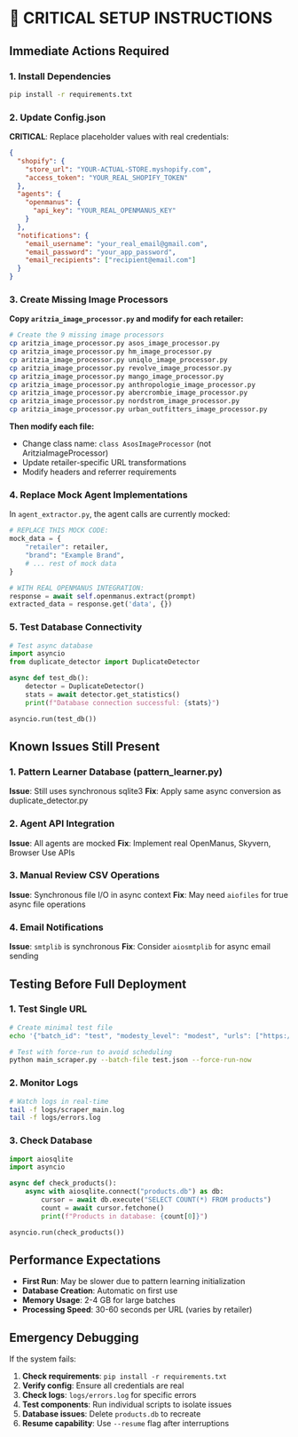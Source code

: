 # 🚨 CRITICAL SETUP INSTRUCTIONS

## Immediate Actions Required

### 1. Install Dependencies
```bash
pip install -r requirements.txt
```

### 2. Update Config.json
**CRITICAL**: Replace placeholder values with real credentials:

```json
{
  "shopify": {
    "store_url": "YOUR-ACTUAL-STORE.myshopify.com",
    "access_token": "YOUR_REAL_SHOPIFY_TOKEN"
  },
  "agents": {
    "openmanus": {
      "api_key": "YOUR_REAL_OPENMANUS_KEY"
    }
  },
  "notifications": {
    "email_username": "your_real_email@gmail.com",
    "email_password": "your_app_password",
    "email_recipients": ["recipient@email.com"]
  }
}
```

### 3. Create Missing Image Processors
**Copy `aritzia_image_processor.py` and modify for each retailer:**

```bash
# Create the 9 missing image processors
cp aritzia_image_processor.py asos_image_processor.py
cp aritzia_image_processor.py hm_image_processor.py
cp aritzia_image_processor.py uniqlo_image_processor.py
cp aritzia_image_processor.py revolve_image_processor.py
cp aritzia_image_processor.py mango_image_processor.py
cp aritzia_image_processor.py anthropologie_image_processor.py
cp aritzia_image_processor.py abercrombie_image_processor.py
cp aritzia_image_processor.py nordstrom_image_processor.py
cp aritzia_image_processor.py urban_outfitters_image_processor.py
```

**Then modify each file:**
- Change class name: `class AsosImageProcessor` (not AritziaImageProcessor)
- Update retailer-specific URL transformations
- Modify headers and referrer requirements

### 4. Replace Mock Agent Implementations

In `agent_extractor.py`, the agent calls are currently mocked:

```python
# REPLACE THIS MOCK CODE:
mock_data = {
    "retailer": retailer,
    "brand": "Example Brand",
    # ... rest of mock data
}

# WITH REAL OPENMANUS INTEGRATION:
response = await self.openmanus.extract(prompt)
extracted_data = response.get('data', {})
```

### 5. Test Database Connectivity

```python
# Test async database
import asyncio
from duplicate_detector import DuplicateDetector

async def test_db():
    detector = DuplicateDetector()
    stats = await detector.get_statistics()
    print(f"Database connection successful: {stats}")

asyncio.run(test_db())
```

## Known Issues Still Present

### 1. Pattern Learner Database (pattern_learner.py)
**Issue**: Still uses synchronous sqlite3
**Fix**: Apply same async conversion as duplicate_detector.py

### 2. Agent API Integration
**Issue**: All agents are mocked
**Fix**: Implement real OpenManus, Skyvern, Browser Use APIs

### 3. Manual Review CSV Operations
**Issue**: Synchronous file I/O in async context
**Fix**: May need `aiofiles` for true async file operations

### 4. Email Notifications
**Issue**: `smtplib` is synchronous
**Fix**: Consider `aiosmtplib` for async email sending

## Testing Before Full Deployment

### 1. Test Single URL
```bash
# Create minimal test file
echo '{"batch_id": "test", "modesty_level": "modest", "urls": ["https://aritzia.com/test-product"]}' > test.json

# Test with force-run to avoid scheduling
python main_scraper.py --batch-file test.json --force-run-now
```

### 2. Monitor Logs
```bash
# Watch logs in real-time
tail -f logs/scraper_main.log
tail -f logs/errors.log
```

### 3. Check Database
```python
import aiosqlite
import asyncio

async def check_products():
    async with aiosqlite.connect("products.db") as db:
        cursor = await db.execute("SELECT COUNT(*) FROM products")
        count = await cursor.fetchone()
        print(f"Products in database: {count[0]}")

asyncio.run(check_products())
```

## Performance Expectations

- **First Run**: May be slower due to pattern learning initialization
- **Database Creation**: Automatic on first use
- **Memory Usage**: 2-4 GB for large batches
- **Processing Speed**: 30-60 seconds per URL (varies by retailer)

## Emergency Debugging

If the system fails:

1. **Check requirements**: `pip install -r requirements.txt`
2. **Verify config**: Ensure all credentials are real
3. **Check logs**: `logs/errors.log` for specific errors  
4. **Test components**: Run individual scripts to isolate issues
5. **Database issues**: Delete `products.db` to recreate
6. **Resume capability**: Use `--resume` flag after interruptions
